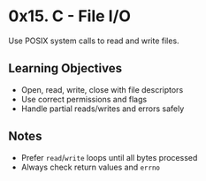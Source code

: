# 0x15. C - File I/O

Use POSIX system calls to read and write files.

## Learning Objectives
- Open, read, write, close with file descriptors
- Use correct permissions and flags
- Handle partial reads/writes and errors safely

## Notes
- Prefer `read`/`write` loops until all bytes processed
- Always check return values and `errno`
